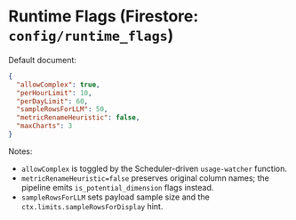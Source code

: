 # Runtime Flags (Firestore: `config/runtime_flags`)

Default document:
```json
{
  "allowComplex": true,
  "perHourLimit": 10,
  "perDayLimit": 60,
  "sampleRowsForLLM": 50,
  "metricRenameHeuristic": false,
  "maxCharts": 3
}
```

Notes:
- `allowComplex` is toggled by the Scheduler-driven `usage-watcher` function.
- `metricRenameHeuristic=false` preserves original column names; the pipeline emits `is_potential_dimension` flags instead.
- `sampleRowsForLLM` sets payload sample size and the `ctx.limits.sampleRowsForDisplay` hint.
